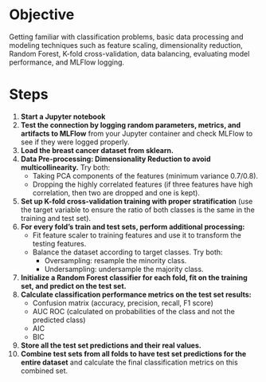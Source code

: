 # Objective

Getting familiar with classification problems, basic data processing and modeling techniques such as feature scaling, dimensionality reduction, Random Forest, K-fold cross-validation, data balancing, evaluating model performance, and MLFlow logging.

# Steps

1. **Start a Jupyter notebook**
2. **Test the connection by logging random parameters, metrics, and artifacts to MLFlow** from your Jupyter container and check MLFlow to see if they were logged properly.
3. **Load the breast cancer dataset from sklearn.**
4. **Data Pre-processing: Dimensionality Reduction to avoid multicollinearity.** Try both:
   - Taking PCA components of the features (minimum variance 0.7/0.8).
   - Dropping the highly correlated features (if three features have high correlation, then two are dropped and one is kept).
5. **Set up K-fold cross-validation training with proper stratification** (use the target variable to ensure the ratio of both classes is the same in the training and test set).
6. **For every fold’s train and test sets, perform additional processing:**
   - Fit feature scaler to training features and use it to transform the testing features.
   - Balance the dataset according to target classes. Try both:
     - Oversampling: resample the minority class.
     - Undersampling: undersample the majority class.
7. **Initialize a Random Forest classifier for each fold, fit on the training set, and predict on the test set.**
8. **Calculate classification performance metrics on the test set results:**
   - Confusion matrix (accuracy, precision, recall, F1 score)
   - AUC ROC (calculated on probabilities of the class and not the predicted class)
   - AIC
   - BIC
9. **Store all the test set predictions and their real values.**
10. **Combine test sets from all folds to have test set predictions for the entire dataset** and calculate the final classification metrics on this combined set.

